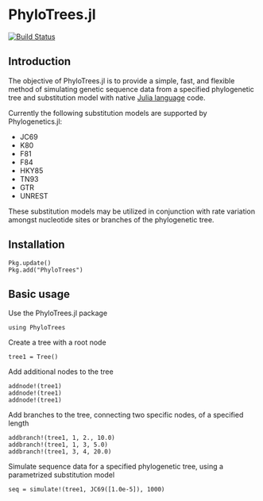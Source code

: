 # PhyloTrees.jl

[![Build Status](https://travis-ci.org/jangevaare/PhyloTrees.jl.svg?branch=master)](https://travis-ci.org/jangevaare/PhyloTrees.jl)

## Introduction

The objective of PhyloTrees.jl is to provide a simple, fast, and flexible method of simulating genetic sequence data from a specified phylogenetic tree and substitution model with native [Julia language](http://julialang.org) code.

Currently the following substitution models are supported by Phylogenetics.jl:
* JC69
* K80
* F81
* F84
* HKY85
* TN93
* GTR
* UNREST

These substitution models may be utilized in conjunction with rate variation amongst nucleotide sites or branches of the phylogenetic tree.

## Installation
    Pkg.update()
    Pkg.add("PhyloTrees")

## Basic usage
Use the PhyloTrees.jl package

    using PhyloTrees

Create a tree with a root node

    tree1 = Tree()

Add additional nodes to the tree

    addnode!(tree1)
    addnode!(tree1)
    addnode!(tree1)

Add branches to the tree, connecting two specific nodes, of a specified length

    addbranch!(tree1, 1, 2., 10.0)
    addbranch!(tree1, 1, 3, 5.0)
    addbranch!(tree1, 3, 4, 20.0)

Simulate sequence data for a specified phylogenetic tree, using a parametrized substitution model

    seq = simulate!(tree1, JC69([1.0e-5]), 1000)
